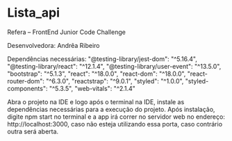 # Lista_api
Refera – FrontEnd Junior Code Challenge

Desenvolvedora: Andrêa Ribeiro

Dependências necessárias:
"@testing-library/jest-dom": "^5.16.4",
    "@testing-library/react": "^12.1.4",
    "@testing-library/user-event": "^13.5.0",
    "bootstrap": "^5.1.3",
    "react": "^18.0.0",
    "react-dom": "^18.0.0",
    "react-router-dom": "^6.3.0",
    "reactstrap": "^9.0.1",
    "styled": "^1.0.0",
    "styled-components": "^5.3.5",
    "web-vitals": "^2.1.4"
    

Abra o projeto na IDE e logo após o terminal na IDE, instale as dependências necessárias para a execução do projeto. Após instalação, digite npm start no terminal e a app irá correr no servidor web no endereço: http://localhost:3000, caso não esteja utilizando essa porta, caso contrário outra será aberta.
